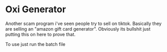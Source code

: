 # Oxi Generator
Another scam program i've seen people try to sell on tiktok. Basically they are selling an "amazon gift card generator". Obviously its bullshit just putting this on here to prove that. 

To use just run the batch file

